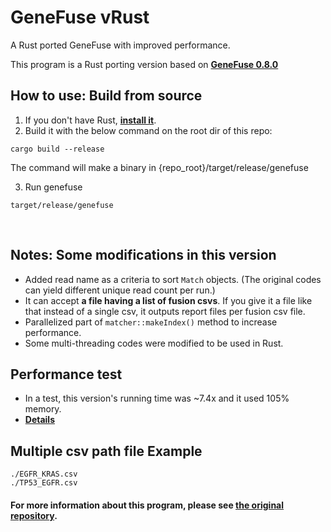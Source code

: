 # GeneFuse vRust
A Rust ported GeneFuse with improved performance.  

This program is a Rust porting version based on [**GeneFuse 0.8.0**](https://github.com/OpenGene/GeneFuse)


## How to use: Build from source
1. If you don't have Rust, [**install it**](https://www.rust-lang.org/learn/get-started).  
2. Build it with the below command on the root dir of this repo:
```
cargo build --release
```
The command will make a binary in {repo_root}/target/release/genefuse

3. Run genefuse
```
target/release/genefuse
```
<br>

## Notes: Some modifications in this version
- Added read name as a criteria to sort `Match` objects. (The original codes can yield different unique read count per run.)
- It can accept **a file having a list of fusion csvs**. If you give it a file like that instead of a single csv, it outputs report files per fusion csv file.
- Parallelized part of `matcher::makeIndex()` method to increase performance.
- Some multi-threading codes were modified to be used in Rust.


## Performance test
* In a test, this version's running time was ~7.4x and it used 105% memory.
* [**Details**](./benchmark_res/bench_res.md)


## Multiple csv path file Example
```
./EGFR_KRAS.csv
./TP53_EGFR.csv
```


#### For more information about this program, please see [**the original repository**](https://github.com/OpenGene/GeneFuse).




